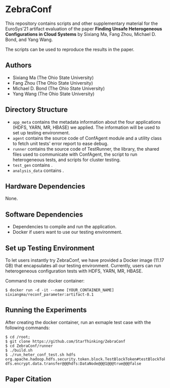 ZebraConf
===============
This repository contains scripts and other supplementary material
for the EuroSys'21 artifact evaluation of the paper **Finding Unsafe Heterogeneous Configurations in Cloud Systems** 
by Sixiang Ma, Fang Zhou, Michael D. Bond, and Yang Wang.

The scripts can be used to reproduce the results in the paper.

Authors
------- 
 * Sixiang Ma (The Ohio State University)
 * Fang Zhou (The Ohio State University)
 * Michael D. Bond (The Ohio State University)
 * Yang Wang (The Ohio State University)

Directory Structure
-------------------
 * `app_meta` contains the metadata information about the four applications (HDFS, YARN, MR, HBASE) we applied. The information will be used to set up testing environment.
 * `agent` contains the source code of ConfAgent module and a utility class to fetch unit tests' error report to ease debug. 
 * `runner` contains the source code of TestRunner, the library, the shared files used to communicate with ConfAgent,  the script to run heterogeneous tests, and scripts for cluster testing.
 * `test_gen` contains .
 * `analysis_data` contains .

Hardware Dependencies
-------------------
None.

Software Dependencies
---------------------
* Dependencies to compile and run the application.
* Docker if users want to use our testing environment.

Set up Testing Environment
---------------------
To let users instantly try ZebraConf, we have provided a Docker image (11.17 GB) that encapsulates all our testing environment. Currently, users can run heterogeneous configuration tests with HDFS, YARN, MR, HBASE. 

Command to create docker container:
```
$ docker run -d -it --name [YOUR_CONTAINER_NAME] sixiangma/reconf_parameter:artifact-0.1
```

Running the Experiments
---------------------
After creating the docker container, run an exmaple test case with the following commands:
```
$ cd /root;
$ git clone https://github.com/StarThinking/ZebraConf
$ cd ZebraConf/runner
$ ./build.sh
$ ./run_heter_conf_test.sh hdfs org.apache.hadoop.hdfs.security.token.block.TestBlockToken#testBlockTokenInLastLocatedBlockLegacy dfs.encrypt.data.transfer@@@hdfs:DataNode@@@1@@@true@@@false
```

Paper Citation
---------------------
